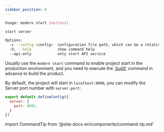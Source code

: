 ```yaml
---
sidebar_position: 6
---
```


```bash
Usage: modern start [options]

start server

Options:
  -c --config <config>  configuration file path, which can be a relative path or an absolute path
  -h, --help            show command help
  --api-only            only start API service
```

Usually use the `modern start` command to enable project start in the production environment, and you need to execute the [`build'](/docs/apis/app/commands/build) command in advance to build the product.

By default, the project will start in `localhost:8080`, you can modify the Server port number with `server.port`:

```js
export default defineConfig({
  server: {
    port: 8081,
  }
})
```

import CommandTip from '@site-docs-en/components/command-tip.md'

<CommandTip />


